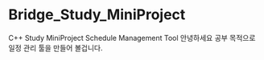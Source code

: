 # Bridge_Study_MiniProject
C++ Study MiniProject Schedule Management Tool
안녕하세요 공부 목적으로 일정 관리 툴을 만들어 볼겁니다.
